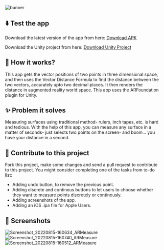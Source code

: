 ![banner](https://github.com/lightlessdays/ar-measure/blob/main/BANNER.png)

## ⬇️ Test the app

Download the latest version of the app from here: [Download  APK](https://drive.google.com/file/d/1Fu2JiDTRhXsdUTZnmY3Sjc59y0WW6Q7M/view?usp=sharing)

Download the Unity project from here: [Download Unity Project](https://drive.google.com/file/d/18e_Tvzln7iYN8T70VcvTb0lHsipe0EJe/view?usp=sharing)

## 🔮 How it works?

This app gets the vector positions of two points in three dimensional space, and then uses the Vector Distance Formula to find the distance between the two vectors, accurately upto two decimal places. It then renders the distance in augmented reality world space. This app uses the ARFoundation plugin for Unity.

## ✨ Problem it solves

Measuring surfaces using traditional method- rulers, inch tapes, etc. is hard and tedious. With the help of this app, you can measure any surface in a matter of seconds- just selects two points on the screen- and boom... you have your distance in a second. 

## 🤝 Contribute to this project

Fork this project, make some changes and send a pull request to contribute to this project. You might consider completing one of the tasks from to-do list:
- Adding undo button, to remove the previous point.
- Adding discrete and continous buttons to let users to choose whether they want to measure points discretely or continously.
- Adding screenshots of the app.
- Adding an iOS .ipa file for Apple Users.

## 📱 Screenshots


![Screenshot_20220815-160634_ARMeasure](https://user-images.githubusercontent.com/97734029/184621405-6c5f7e49-0d44-4938-a953-76f0ece8848c.jpg)
![Screenshot_20220815-160740_ARMeasure](https://user-images.githubusercontent.com/97734029/184621411-3536d605-140d-41d2-8cd9-fa4b1b907e3c.jpg)
![Screenshot_20220815-160512_ARMeasure](https://user-images.githubusercontent.com/97734029/184621412-a9506ba9-8388-408b-932a-e413e4bf87e7.jpg)
